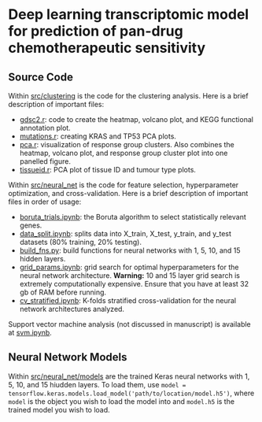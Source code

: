 # Deep learning transcriptomic model for prediction of pan-drug chemotherapeutic sensitivity

## Source Code

Within [src/clustering](src/clustering/) is the code for the clustering analysis. Here is a brief description of important files:

- [gdsc2.r](src/clustering/gdsc2.r): code to create the heatmap, volcano plot, and KEGG functional annotation plot.
- [mutations.r](src/clustering/mutations.r): creating KRAS and TP53 PCA plots.
- [pca.r](src/clustering/pca.r): visualization of response group clusters. Also combines the heatmap, volcano plot, and response group cluster plot into one panelled figure.
- [tissueid.r](src/clustering/tissueid.r): PCA plot of tissue ID and tumour type plots.

Within [src/neural_net](src/neural_net/) is the code for feature selection, hyperparameter optimization, and cross-validation. Here is a brief description of important files in order of usage:

- [boruta_trials.ipynb](src/neural_net/boruta_trials.ipynb): the Boruta algorithm to select statistically relevant genes.
- [data_split.ipynb](src/neural_net/data_split.ipynb): splits data into X_train, X_test, y_train, and y_test datasets (80% training, 20% testing).
- [build_fns.py](src/neural_net/build_fns.py): build functions for neural networks with 1, 5, 10, and 15 hidden layers.
- [grid_params.ipynb](src/neural_net/grid_params.ipynb): grid search for optimal hyperparameters for the neural network architecture. **Warning:** 10 and 15 layer grid search is extremely computationally expensive. Ensure that you have at least 32 gb of RAM before running.
- [cv_stratified.ipynb](src/neural_net/cv_stratified.ipynb): K-folds stratified cross-validation for the neural network architectures analyzed.

Support vector machine analysis (not discussed in manuscript) is available at [svm.ipynb](src/neural_net/svm.ipynb).

## Neural Network Models
Within [src/neural_net/models](src/neural_net/models) are the trained Keras neural networks with 1, 5, 10, and 15 hiudden layers. To load them, use `model = tensorflow.keras.models.load_model('path/to/location/model.h5')`, where `model` is the object you wish to load the model into and `model.h5` is the trained model you wish to load.
